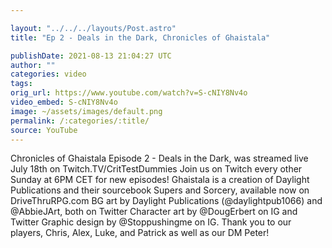 ```yaml
---

layout: "../../../layouts/Post.astro"
title: "Ep 2 - Deals in the Dark, Chronicles of Ghaistala"

publishDate: 2021-08-13 21:04:27 UTC
author: ""
categories: video
tags: 
orig_url: https://www.youtube.com/watch?v=S-cNIY8Nv4o
video_embed: S-cNIY8Nv4o
image: ~/assets/images/default.png
permalink: /:categories/:title/
source: YouTube
---
```

Chronicles of Ghaistala Episode 2 - Deals in the Dark, was streamed live July 18th on Twitch.TV/CritTestDummies Join us on Twitch every other Sunday at 6PM CET for new episodes! Ghaistala is a creation of Daylight Publications and their sourcebook Supers and Sorcery, available now on DriveThruRPG.com BG art by Daylight Publications (@daylightpub1066) and @AbbieJArt, both on Twitter Character art by @DougErbert on IG and Twitter Graphic design by @Stoppushingme on IG. Thank you to our players, Chris, Alex, Luke, and Patrick as well as our DM Peter!